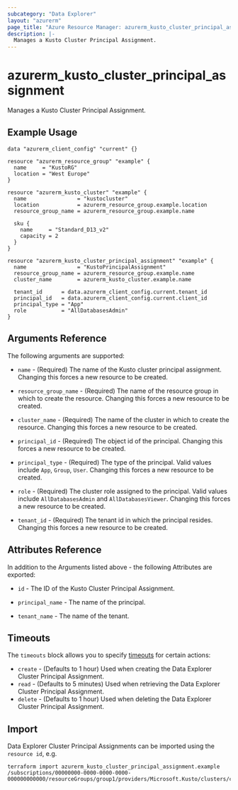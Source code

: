 ```yaml
---
subcategory: "Data Explorer"
layout: "azurerm"
page_title: "Azure Resource Manager: azurerm_kusto_cluster_principal_assignment"
description: |-
  Manages a Kusto Cluster Principal Assignment.
---
```


# azurerm_kusto_cluster_principal_assignment

Manages a Kusto Cluster Principal Assignment.

## Example Usage

```hcl
data "azurerm_client_config" "current" {}

resource "azurerm_resource_group" "example" {
  name     = "KustoRG"
  location = "West Europe"
}

resource "azurerm_kusto_cluster" "example" {
  name                = "kustocluster"
  location            = azurerm_resource_group.example.location
  resource_group_name = azurerm_resource_group.example.name

  sku {
    name     = "Standard_D13_v2"
    capacity = 2
  }
}

resource "azurerm_kusto_cluster_principal_assignment" "example" {
  name                = "KustoPrincipalAssignment"
  resource_group_name = azurerm_resource_group.example.name
  cluster_name        = azurerm_kusto_cluster.example.name

  tenant_id      = data.azurerm_client_config.current.tenant_id
  principal_id   = data.azurerm_client_config.current.client_id
  principal_type = "App"
  role           = "AllDatabasesAdmin"
}
```

## Arguments Reference

The following arguments are supported:

* `name` - (Required) The name of the Kusto cluster principal assignment. Changing this forces a new resource to be created.

* `resource_group_name` - (Required) The name of the resource group in which to create the resource. Changing this forces a new resource to be created.

* `cluster_name` - (Required) The name of the cluster in which to create the resource. Changing this forces a new resource to be created.

* `principal_id` - (Required) The object id of the principal. Changing this forces a new resource to be created.

* `principal_type` - (Required) The type of the principal. Valid values include `App`, `Group`, `User`. Changing this forces a new resource to be created.

* `role` - (Required) The cluster role assigned to the principal. Valid values include `AllDatabasesAdmin` and `AllDatabasesViewer`. Changing this forces a new resource to be created.

* `tenant_id` - (Required) The tenant id in which the principal resides. Changing this forces a new resource to be created.

## Attributes Reference

In addition to the Arguments listed above - the following Attributes are exported:

* `id` - The ID of the Kusto Cluster Principal Assignment.

* `principal_name` - The name of the principal.

* `tenant_name` - The name of the tenant.

## Timeouts

The `timeouts` block allows you to specify [timeouts](https://www.terraform.io/language/resources/syntax#operation-timeouts) for certain actions:

* `create` - (Defaults to 1 hour) Used when creating the Data Explorer Cluster Principal Assignment.
* `read` - (Defaults to 5 minutes) Used when retrieving the Data Explorer Cluster Principal Assignment.
* `delete` - (Defaults to 1 hour) Used when deleting the Data Explorer Cluster Principal Assignment.

## Import

Data Explorer Cluster Principal Assignments can be imported using the `resource id`, e.g.

```shell
terraform import azurerm_kusto_cluster_principal_assignment.example /subscriptions/00000000-0000-0000-0000-000000000000/resourceGroups/group1/providers/Microsoft.Kusto/clusters/cluster1/principalAssignments/assignment1
```
